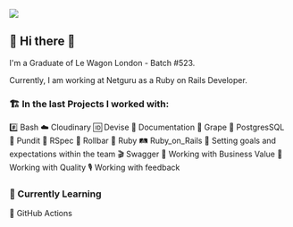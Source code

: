 ![](https://komarev.com/ghpvc/?username=GWiktorzak&color=blue&style=plastic&label=👁)
## 👋 Hi there 👋
I'm a Graduate of Le Wagon London - Batch #523. 

Currently, I am working at Netguru as a Ruby on Rails Developer.

### 🏗 In the last Projects I worked with:

#️⃣ Bash ☁️ Cloudinary 🆔 Devise 📄 Documentation 🍇 Grape 🐘 PostgresSQL 🔐 Pundit 🧪 RSpec 🎢 Rollbar 💎 Ruby 🛤 Ruby_on_Rails 🎯 Setting goals and expectations within the team 🎬 Swagger 🗽 Working with Business Value 🥇 Working with Quality 🎙 Working with feedback

### 🧠 Currently Learning
🌱 GitHub Actions
